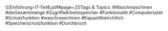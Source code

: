 
![[Einführung-IT-Teil6.pdf#page=2]]Tags & Topics:
   #Waschmaschinen
   #dieGesamtmenge
   #ZugriffeArbeitsspeicher
   #Funktionalitt
   #Computersstet
   #Schutzfunktion
   #waschmaschinen
   #Kapazittbetrchtlich
   #Speicherschutzfunktion
   #Durchbruch